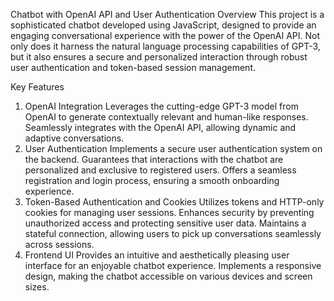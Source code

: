 
Chatbot with OpenAI API and User Authentication
Overview
This project is a sophisticated chatbot developed using JavaScript, designed to provide an engaging conversational experience with the power of the OpenAI API. Not only does it harness the natural language processing capabilities of GPT-3, but it also ensures a secure and personalized interaction through robust user authentication and token-based session management.

Key Features
1. OpenAI Integration
Leverages the cutting-edge GPT-3 model from OpenAI to generate contextually relevant and human-like responses.
Seamlessly integrates with the OpenAI API, allowing dynamic and adaptive conversations.
2. User Authentication
Implements a secure user authentication system on the backend.
Guarantees that interactions with the chatbot are personalized and exclusive to registered users.
Offers a seamless registration and login process, ensuring a smooth onboarding experience.
3. Token-Based Authentication and Cookies
Utilizes tokens and HTTP-only cookies for managing user sessions.
Enhances security by preventing unauthorized access and protecting sensitive user data.
Maintains a stateful connection, allowing users to pick up conversations seamlessly across sessions.
4. Frontend UI
Provides an intuitive and aesthetically pleasing user interface for an enjoyable chatbot experience.
Implements a responsive design, making the chatbot accessible on various devices and screen sizes.
